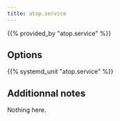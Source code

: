 ```yaml
---
title: atop.service
---
```


{{% provided_by "atop.service" %}}

## Options

{{% systemd_unit "atop.service" %}}

## Additionnal notes

Nothing here.